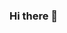 ### Hi there 👋

<!--
**purificacao/purificacao** is a ✨ _special_ ✨ repository because its `README.md` (this file) appears on your GitHub profile.

Here are some ideas to get you started:

- 🔭 I’m currently working on SENAI CIMATEC, building state-of-the-art deep learning algorithmns to solve many problems in Computer Vision, Natural Language Processing, Time Series and so on.
- 🌱 I’m currently learning tools applied on data engineering such as SQL, NoSQL, AWS, Haddop Ecossystem, Spark, Glue and Athena.

My social medias:

<div id="badges">
 <a href="https://www.linkedin.com/in/purificacaocientistadedados/">
  <img src="https://img.shields.io/badge/LinkedIn-blue?style=for-the-badge&logo=linkedin&logoColor=white" alt="LinkedIn Badge"/>
</a>
</div>


-->

